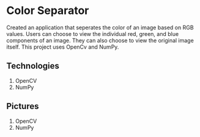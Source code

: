 # Color Separator

Created an application that seperates the color of an image based on RGB values. Users can choose to view the individual red, green, and blue components of an image. They can also choose to view the original image itself. This project uses OpenCv and NumPy.

## Technologies
1. OpenCV
2. NumPy

## Pictures
1. OpenCV
2. NumPy
